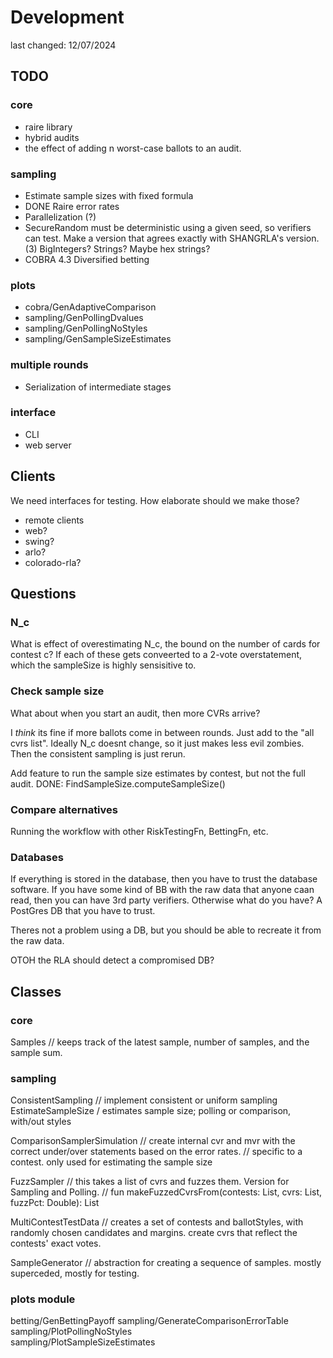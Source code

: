 # Development
last changed: 12/07/2024

## TODO

### core
* raire library
* hybrid audits
* the effect of adding n worst-case ballots to an audit.

### sampling
* Estimate sample sizes with fixed formula
* DONE Raire error rates
* Parallelization (?)
* SecureRandom must be deterministic using a given seed, so verifiers can test. 
  Make a version that agrees exactly with SHANGRLA's version. (3)
  BigIntegers? Strings? Maybe hex strings?
* COBRA 4.3 Diversified betting

### plots
* cobra/GenAdaptiveComparison
* sampling/GenPollingDvalues
* sampling/GenPollingNoStyles
* sampling/GenSampleSizeEstimates

### multiple rounds
* Serialization of intermediate stages

### interface
* CLI
* web server


## Clients
We need interfaces for testing. How elaborate should we make those?

* remote clients
* web?
* swing?
* arlo?
* colorado-rla?

## Questions

### N_c
What is effect of overestimating N_c, the bound on the number of cards for contest c?
If each of these gets conveerted to a 2-vote overstatement, which the sampleSize is highly sensisitive to.


### Check sample size

What about when you start an audit, then more CVRs arrive?

I _think_ its fine if more ballots come in between rounds. Just add to the "all cvrs list". Ideally N_c doesnt change,
so it just makes less evil zombies. Then the consistent sampling is just rerun.

Add feature to run the sample size estimates by contest, but not the full audit.
DONE: FindSampleSize.computeSampleSize()


### Compare alternatives

Running the workflow with other RiskTestingFn, BettingFn, etc.


### Databases

If everything is stored in the database, then you have to trust the database software. If you have some kind of BB
with the raw data that anyone caan read, then you can have 3rd party verifiers. Otherwise what do you have?
A PostGres DB that you have to trust.

Theres not a problem using a DB, but you should be able to recreate it from the raw data.

OTOH the RLA should detect a compromised DB?

## Classes

### core
Samples       // keeps track of the latest sample, number of samples, and the sample sum.

### sampling

ConsistentSampling    // implement consistent or uniform sampling
EstimateSampleSize    / estimates sample size; polling or comparison, with/out styles

ComparisonSamplerSimulation // create internal cvr and mvr with the correct under/over statements based on the error rates.
                            // specific to a contest. only used for estimating the sample size

FuzzSampler           // this takes a list of cvrs and fuzzes them. Version for Sampling and Polling. 
                      // fun makeFuzzedCvrsFrom(contests: List<Contest>, cvrs: List<Cvr>, fuzzPct: Double): List<Cvr> 

MultiContestTestData  // creates a set of contests and ballotStyles, with randomly chosen candidates and margins. create cvrs that reflect the contests' exact votes.

SampleGenerator       // abstraction for creating a sequence of samples. mostly superceded, mostly for testing.

### plots module
betting/GenBettingPayoff
sampling/GenerateComparisonErrorTable  
sampling/PlotPollingNoStyles  
sampling/PlotSampleSizeEstimates  